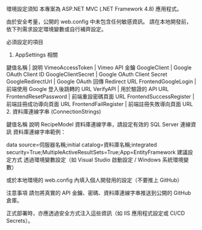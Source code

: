 環境設定須知
本專案為 ASP.NET MVC (.NET Framework 4.8) 應用程式。

由於安全考量，公開的 web.config 中未包含任何敏感資訊。
請在本地開發前，依下列需求設定環境變數或自行補齊設定。

必須設定的項目
1. AppSettings 相關

鍵值名稱 | 說明
VimeoAccessToken | Vimeo API 金鑰
GoogleClient | Google OAuth Client ID
GoogleClientSecret | Google OAuth Client Secret
GoogleRedirectUrl | Google OAuth 回傳 Redirect URL
FrontendGoogleLogin | 前端使用 Google 登入後跳轉的 URL
VerifyAPI | 用於驗證的 API URL
FrontendResetPassword | 前端重設密碼頁面 URL
FrontendSuccessRegister | 前端註冊成功導向頁面 URL
FrontendFailRegister | 前端註冊失敗導向頁面 URL
2. 資料庫連線字串 (ConnectionStrings)

鍵值名稱	說明
RecipeModel	資料庫連線字串，請設定有效的 SQL Server 連線資訊
資料庫連線字串範例：

data source=伺服器名稱;initial catalog=資料庫名稱;integrated security=True;MultipleActiveResultSets=True;App=EntityFramework
建議設定方式
透過環境變數設定（如 Visual Studio 啟動設定 / Windows 系統環境變數）

或於本地環境的 web.config 內填入個人開發用的設定（不要推上 GitHub）

注意事項
請勿將真實的 API 金鑰、密碼、資料庫連線字串推送到公開的 GitHub 倉庫。

正式部署時，亦應透過安全方式注入這些資訊（如 IIS 應用程式設定或 CI/CD Secrets）。

